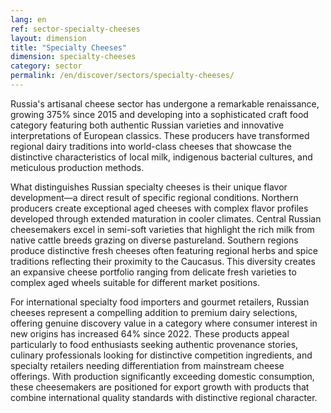 ```yaml
---
lang: en
ref: sector-specialty-cheeses
layout: dimension
title: "Specialty Cheeses"
dimension: specialty-cheeses
category: sector
permalink: /en/discover/sectors/specialty-cheeses/
---
```


Russia's artisanal cheese sector has undergone a remarkable renaissance, growing 375% since 2015 and developing into a sophisticated craft food category featuring both authentic Russian varieties and innovative interpretations of European classics. These producers have transformed regional dairy traditions into world-class cheeses that showcase the distinctive characteristics of local milk, indigenous bacterial cultures, and meticulous production methods.

What distinguishes Russian specialty cheeses is their unique flavor development—a direct result of specific regional conditions. Northern producers create exceptional aged cheeses with complex flavor profiles developed through extended maturation in cooler climates. Central Russian cheesemakers excel in semi-soft varieties that highlight the rich milk from native cattle breeds grazing on diverse pastureland. Southern regions produce distinctive fresh cheeses often featuring regional herbs and spice traditions reflecting their proximity to the Caucasus. This diversity creates an expansive cheese portfolio ranging from delicate fresh varieties to complex aged wheels suitable for different market positions.

For international specialty food importers and gourmet retailers, Russian cheeses represent a compelling addition to premium dairy selections, offering genuine discovery value in a category where consumer interest in new origins has increased 64% since 2022. These products appeal particularly to food enthusiasts seeking authentic provenance stories, culinary professionals looking for distinctive competition ingredients, and specialty retailers needing differentiation from mainstream cheese offerings. With production significantly exceeding domestic consumption, these cheesemakers are positioned for export growth with products that combine international quality standards with distinctive regional character.

